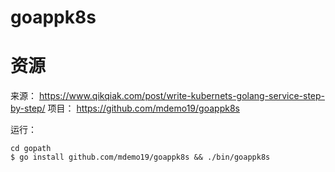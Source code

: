 # goappk8s

# 资源
来源：
https://www.qikqiak.com/post/write-kubernets-golang-service-step-by-step/
项目：
https://github.com/mdemo19/goappk8s

运行：
```
cd gopath
$ go install github.com/mdemo19/goappk8s && ./bin/goappk8s
```

